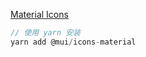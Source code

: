
[Material Icons](https://mui.com/zh/material-ui/icons/)  

```js
// 使用 yarn 安装
yarn add @mui/icons-material
```
